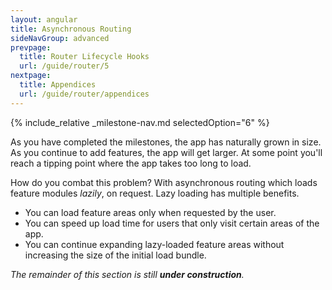 ```yaml
---
layout: angular
title: Asynchronous Routing
sideNavGroup: advanced
prevpage:
  title: Router Lifecycle Hooks
  url: /guide/router/5
nextpage:
  title: Appendices
  url: /guide/router/appendices
---
```

<!-- FilePath: src/guide/router/6.md -->
<?code-excerpt path-base="examples/ng/doc/router"?>
{% include_relative _milestone-nav.md selectedOption="6" %}

As you have completed the milestones, the app has naturally grown in size. As
you continue to add features, the app will get larger. At some point you'll
reach a tipping point where the app takes too long to load.

How do you combat this problem?  With asynchronous routing which loads feature modules _lazily_, on request.
Lazy loading has multiple benefits.

- You can load feature areas only when requested by the user.
- You can speed up load time for users that only visit certain areas of the app.
- You can continue expanding lazy-loaded feature areas without increasing the size of the initial load bundle.

_The remainder of this section is still **under construction**._
